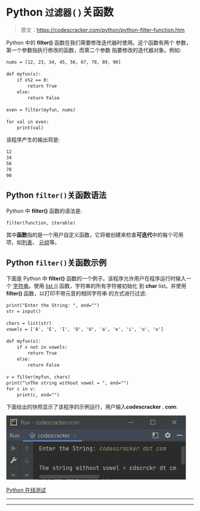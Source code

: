 # Python `过滤器()`关函数

> 原文：<https://codescracker.com/python/python-filter-function.htm>

Python 中的 **filter()** 函数在我们需要修改迭代器时使用。这个函数有两个 参数，第一个参数指执行修改的函数，而第二个参数 指要修改的迭代器对象。例如:

```
nums = [12, 23, 34, 45, 56, 67, 78, 89, 90]

def myfun(x):
    if x%2 == 0:
        return True
    else:
        return False

even = filter(myfun, nums)

for val in even:
    print(val)
```

该程序产生的输出将是:

```
12
34
56
78
90
```

## Python `filter()`关函数语法

Python 中 **filter()** 函数的语法是:

```
filter(function, iterable)
```

其中**函数**指的是一个用户自定义函数，它将被创建来检查**可迭代**中的每个可用 项，如[列表](/python/python-lists.htm)、 [元组](/python/python-tuples.htm)等。

## Python `filter()`关函数示例

下面是 Python 中 **filter()** 函数的一个例子。该程序允许用户在程序运行时输入一个 [字符串](/python/python-strings.htm)。使用 [list ()](/python/python-list-function.htm) 函数，字符串的所有字符被初始化 到 **char** list。并使用 **filter()** 函数，以打印不带元音的相同字符串 的方式进行过滤:

```
print("Enter the String: ", end="")
str = input()

chars = list(str)
vowels = ['A', 'E', 'I', 'O', 'U', 'a', 'e', 'i', 'o', 'u']

def myfun(x):
    if x not in vowels:
        return True
    else:
        return False

v = filter(myfun, chars)
print("\nThe string without vowel = ", end="")
for c in v:
    print(c, end="")
```

下面给出的快照显示了该程序的示例运行，用户输入**codescracker . com**:

![python filter function](img/1a6e2612216f30a41c8959ed6187ff91.png)

[Python 在线测试](/exam/showtest.php?subid=10)

* * *

* * *